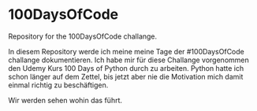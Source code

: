 # 100DaysOfCode
Repository for the 100DaysOfCode challange.

In diesem Repository werde ich meine meine Tage der #100DaysOfCode challange dokumentieren.
Ich habe mir für diese Challange vorgenommen den Udemy Kurs 100 Days of Python durch zu arbeiten.
Python hatte ich schon länger auf dem Zettel, bis jetzt aber nie die Motivation mich damit einmal richtig zu beschäftigen. 

Wir werden sehen wohin das führt.